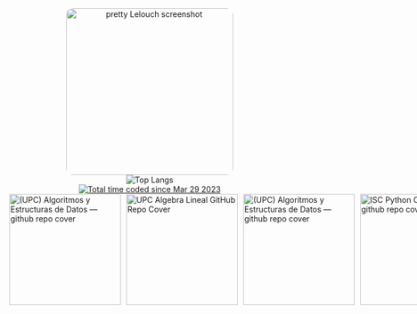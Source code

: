 <div align="center">
  <a href="https://postimg.cc/QHxxqPR3">
    <img src="https://i.postimg.cc/Ghv8bnKH/Imagetwitter-com202308-2.webp" alt="pretty Lelouch screenshot" width="300" style="border-radius: 12px;"/>
  </a>
</div>

<div align="center">
  <img src="https://github-readme-stats.vercel.app/api/top-langs/?username=ziajoriii7&theme=buefy" alt="Top Langs"/>
</div>

<div align="center">
<a href="https://wakatime.com/@49dba2c5-26e1-43a7-9d07-e0f8613d1227"><img src="https://wakatime.com/badge/user/49dba2c5-26e1-43a7-9d07-e0f8613d1227.svg" alt="Total time coded since Mar 29 2023" /></a>
</div>


<div style="display: flex;">
    <a href="https://github.com/ziajoriii7/UPC-Algoritmos-y-Estructuras-de-datos" style="margin-right: 10px";>
        <img src="https://i.postimg.cc/kg48SxTW/UPC-Algoritmos-y-Estructuras-de-Datos-github-repo-cover-copy.jpg" alt="(UPC) Algoritmos y Estructuras de Datos — github repo cover" width="200"/>
    </a>
    <a href="https://github.com/ziajoriii7/UPC_Linear-Algebra" style="margin-right: 10px";>
        <img src="https://i.postimg.cc/59wmMpc9/UPC-Algebra-Lineal-github-repo-cover.png" alt="UPC Algebra Lineal GitHub Repo Cover" width="200"/>
    </a>
    <a href="https://dub.sh/UPC-Física-para-CC" style="margin-right: 10px";>
        <img src="https://i.postimg.cc/1XWSst3p/image.png" alt="(UPC) Algoritmos y Estructuras de Datos — github repo cover" width="200"/>
    </a>
    <a href="https://github.com/ziajoriii7/ISC-Python-Coursera" style="margin-right: 10px";>
        <img src="https://i.postimg.cc/5y9hjVHb/image.png" alt="ISC Python Coursera — github repo cover" width="200"/>
    </a>


    
</div>

